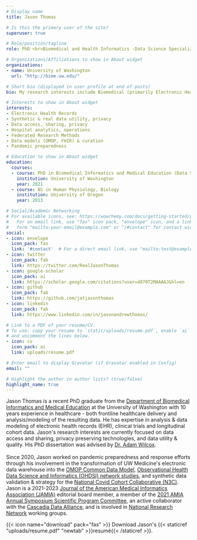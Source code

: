 ```yaml
---
# Display name
title: Jason Thomas

# Is this the primary user of the site?
superuser: true

# Role/position/tagline
role: PhD <br>Biomedical and Health Informatics -Data Science Specialization

# Organizations/Affiliations to show in About widget
organizations:
- name: University of Washington
  url: "http://bime.uw.edu/"

# Short bio (displayed in user profile at end of posts)
bio: My research interests include Biomedical (primarily Electronic Health Record) data access and sharing, and the exploration and improvement of data utility for research and operations.

# Interests to show in About widget
interests:
- Electronic Health Records
- Synthetic & real data utility, privacy
- Data access, sharing, privacy
- Hospital analytics, operations
- Federated Research Methods
- Data models (OMOP, FHIR) & curation
- Pandemic preparedness

# Education to show in About widget
education:
  courses:
  - course: PhD in Biomedical Informatics and Medical Education (Data Science Track)
    institution: University of Washington
    year: 2021
  - course: BS in Human Physiology, Biology
    institution: University of Oregon
    year: 2013

# Social/Academic Networking
# For available icons, see: https://wowchemy.com/docs/getting-started/page-builder/#icons
#   For an email link, use "fas" icon pack, "envelope" icon, and a link in the
#   form "mailto:your-email@example.com" or "/#contact" for contact widget.
social:
- icon: envelope
  icon_pack: fas
  link: '#contact'  # For a direct email link, use "mailto:test@example.org".
- icon: twitter
  icon_pack: fab
  link: https://twitter.com/RealJasonThomas
- icon: google-scholar
  icon_pack: ai
  link: https://scholar.google.com/citations?user=d870T2MAAAAJ&hl=en
- icon: github
  icon_pack: fab
  link: https://github.com/jatjasonthomas
- icon: linkedin
  icon_pack: fab
  link: https://www.linkedin.com/in/jasonandrewthomas/

# Link to a PDF of your resume/CV.
# To use: copy your resume to `static/uploads/resume.pdf`, enable `ai` icons in `params.toml`, 
# and uncomment the lines below.
- icon: cv
  icon_pack: ai
  link: uploads/resume.pdf

# Enter email to display Gravatar (if Gravatar enabled in Config)
email: ""

# Highlight the author in author lists? (true/false)
highlight_name: true
---
```


Jason Thomas is a recent PhD graduate from the [Department of Biomedical Informatics and Medical Education](http://bime.uw.edu/) at the University of Washington with 10 years experience in healthcare - both frontline healthcare delivery and analysis/modeling of the resulting data. He has expertise in analysis & data modeling of electronic health records (EHR), clinical trials and longitudinal cohort data. Jason's research interests are currently focused on data access and sharing, privacy preserving technologies, and data utility & quality. His PhD dissertation was advised by [Dr. Adam Wilcox](https://scholar.google.com/citations?hl=en&user=O6GOa0AAAAAJ&view_op=list_works&sortby=pubdate). <br><br> Since 2020, Jason worked on pandemic preparedness and response efforts through his involvement in the transformation of UW Medicine's electronic data warehouse into the [OMOP Common Data Model](https://ohdsi.github.io/CommonDataModel/cdm531.html), [Observational Health Data Science and Informatics (OHDSI) network studies](https://www.ohdsi.org/covid-19-updates/), and synthetic data validation & strategy for the [National Covid Cohort Collaborative (N3C)](https://covid.cd2h.org/enclave). Jason is a 2021-2023 [Journal of the American Medical Informatics Association (JAMIA)](https://academic.oup.com/jamia) editorial board member, a member of the [2021 AMIA Annual Symposium Scientific Program Committee](https://www.amia.org/amia2021/scientific-program-committee), an active collaborator with the [Cascadia Data Alliance](https://www.fredhutch.org/en/about/about-the-hutch/institutional-partners-collaborations/cascadia-data-alliance.html), and is involved in [National Research Network](https://medicine.ucsf.edu/center-clinical-informatics-and-improvement-research/national-research-network) working groups.

{{< icon name="download" pack="fas" >}} Download Jason's {{< staticref "uploads/resume.pdf" "newtab" >}}resumé{{< /staticref >}}.
